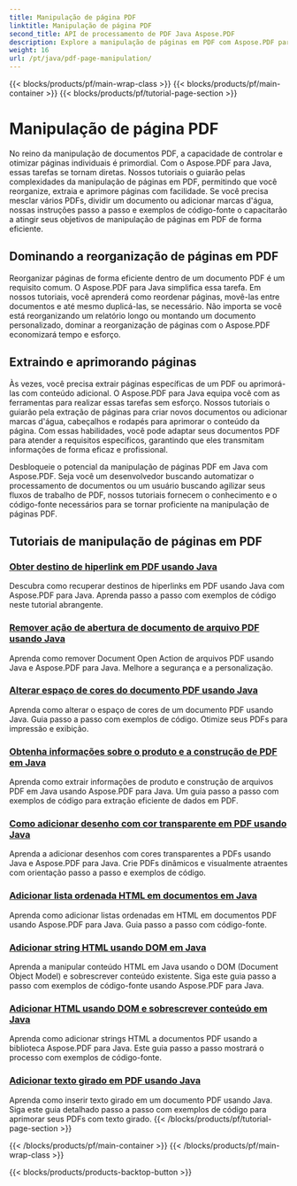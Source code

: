 ```yaml
---
title: Manipulação de página PDF
linktitle: Manipulação de página PDF
second_title: API de processamento de PDF Java Aspose.PDF
description: Explore a manipulação de páginas em PDF com Aspose.PDF para Java. Aprenda a reorganizar, extrair e aprimorar páginas em PDF sem esforço.
weight: 16
url: /pt/java/pdf-page-manipulation/
---
```


{{< blocks/products/pf/main-wrap-class >}}
{{< blocks/products/pf/main-container >}}
{{< blocks/products/pf/tutorial-page-section >}}

# Manipulação de página PDF


No reino da manipulação de documentos PDF, a capacidade de controlar e otimizar páginas individuais é primordial. Com o Aspose.PDF para Java, essas tarefas se tornam diretas. Nossos tutoriais o guiarão pelas complexidades da manipulação de páginas em PDF, permitindo que você reorganize, extraia e aprimore páginas com facilidade. Se você precisa mesclar vários PDFs, dividir um documento ou adicionar marcas d'água, nossas instruções passo a passo e exemplos de código-fonte o capacitarão a atingir seus objetivos de manipulação de páginas em PDF de forma eficiente.

## Dominando a reorganização de páginas em PDF

Reorganizar páginas de forma eficiente dentro de um documento PDF é um requisito comum. O Aspose.PDF para Java simplifica essa tarefa. Em nossos tutoriais, você aprenderá como reordenar páginas, movê-las entre documentos e até mesmo duplicá-las, se necessário. Não importa se você está reorganizando um relatório longo ou montando um documento personalizado, dominar a reorganização de páginas com o Aspose.PDF economizará tempo e esforço.

## Extraindo e aprimorando páginas

Às vezes, você precisa extrair páginas específicas de um PDF ou aprimorá-las com conteúdo adicional. O Aspose.PDF para Java equipa você com as ferramentas para realizar essas tarefas sem esforço. Nossos tutoriais o guiarão pela extração de páginas para criar novos documentos ou adicionar marcas d'água, cabeçalhos e rodapés para aprimorar o conteúdo da página. Com essas habilidades, você pode adaptar seus documentos PDF para atender a requisitos específicos, garantindo que eles transmitam informações de forma eficaz e profissional.

Desbloqueie o potencial da manipulação de páginas PDF em Java com Aspose.PDF. Seja você um desenvolvedor buscando automatizar o processamento de documentos ou um usuário buscando agilizar seus fluxos de trabalho de PDF, nossos tutoriais fornecem o conhecimento e o código-fonte necessários para se tornar proficiente na manipulação de páginas PDF.

## Tutoriais de manipulação de páginas em PDF
### [Obter destino de hiperlink em PDF usando Java](./get-pdf-hyperlink-destination-using-java/)
Descubra como recuperar destinos de hiperlinks em PDF usando Java com Aspose.PDF para Java. Aprenda passo a passo com exemplos de código neste tutorial abrangente.
### [Remover ação de abertura de documento de arquivo PDF usando Java](./remove-document-open-action-from-pdf-file-using-java/)
Aprenda como remover Document Open Action de arquivos PDF usando Java e Aspose.PDF para Java. Melhore a segurança e a personalização.
### [Alterar espaço de cores do documento PDF usando Java](./change-color-space-of-pdf-document-using-java/)
Aprenda como alterar o espaço de cores de um documento PDF usando Java. Guia passo a passo com exemplos de código. Otimize seus PDFs para impressão e exibição.
### [Obtenha informações sobre o produto e a construção de PDF em Java](./get-product-and-build-information-of-pdf-in-java/)
Aprenda como extrair informações de produto e construção de arquivos PDF em Java usando Aspose.PDF para Java. Um guia passo a passo com exemplos de código para extração eficiente de dados em PDF.
### [Como adicionar desenho com cor transparente em PDF usando Java](./how-to-add-drawing-with-transparent-color-in-pdf-using-java/)
Aprenda a adicionar desenhos com cores transparentes a PDFs usando Java e Aspose.PDF para Java. Crie PDFs dinâmicos e visualmente atraentes com orientação passo a passo e exemplos de código.
### [Adicionar lista ordenada HTML em documentos em Java](./add-html-ordered-list-into-documents-in-java/)
Aprenda como adicionar listas ordenadas em HTML em documentos PDF usando Aspose.PDF para Java. Guia passo a passo com código-fonte.
### [Adicionar string HTML usando DOM em Java](./add-html-string-using-dom-in-java/)
Aprenda a manipular conteúdo HTML em Java usando o DOM (Document Object Model) e sobrescrever conteúdo existente. Siga este guia passo a passo com exemplos de código-fonte usando Aspose.PDF para Java.
### [Adicionar HTML usando DOM e sobrescrever conteúdo em Java](./add-html-using-dom-and-overwrite-content-in-java/)
Aprenda como adicionar strings HTML a documentos PDF usando a biblioteca Aspose.PDF para Java. Este guia passo a passo mostrará o processo com exemplos de código-fonte.
### [Adicionar texto girado em PDF usando Java](./add-rotated-text-in-pdf-using-java/)
Aprenda como inserir texto girado em um documento PDF usando Java. Siga este guia detalhado passo a passo com exemplos de código para aprimorar seus PDFs com texto girado.
{{< /blocks/products/pf/tutorial-page-section >}}

{{< /blocks/products/pf/main-container >}}
{{< /blocks/products/pf/main-wrap-class >}}

{{< blocks/products/products-backtop-button >}}
